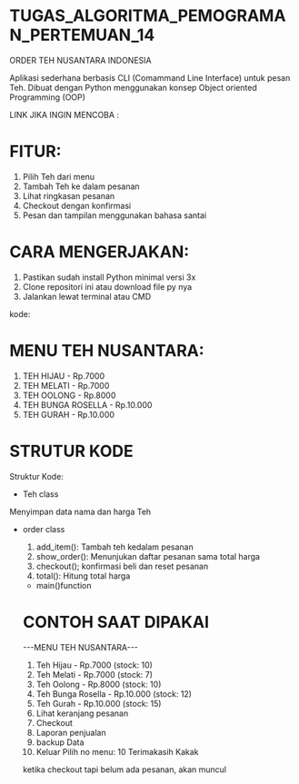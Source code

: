 # TUGAS_ALGORITMA_PEMOGRAMAN_PERTEMUAN_14
ORDER TEH NUSANTARA INDONESIA

Aplikasi sederhana berbasis CLI (Comammand Line Interface) untuk pesan Teh. Dibuat dengan Python menggunakan konsep Object oriented Programming (OOP)

LINK JIKA INGIN MENCOBA : 

# FITUR: 
1. Pilih Teh dari menu
2. Tambah Teh ke dalam pesanan
3. Lihat ringkasan pesanan
4. Checkout dengan konfirmasi
5. Pesan dan tampilan menggunakan bahasa santai

# CARA MENGERJAKAN: 
1. Pastikan sudah install Python minimal versi 3x
2. Clone repositori ini atau download file py nya
3. Jalankan lewat terminal atau CMD

kode: 

# MENU TEH NUSANTARA: 
1. TEH HIJAU - Rp.7000
2. TEH MELATI - Rp.7000
3. TEH OOLONG - Rp.8000
4. TEH BUNGA ROSELLA - Rp.10.000
5. TEH GURAH - Rp.10.000

# STRUTUR KODE

Struktur Kode: 
* Teh class

Menyimpan data nama dan harga Teh
* order class
  1. add_item(): Tambah teh kedalam pesanan
  2. show_order(): Menunjukan daftar pesanan sama total harga
  3. checkout(); konfirmasi beli dan reset pesanan
  4. total(): Hitung total harga
  * main()function
 

  # CONTOH SAAT DIPAKAI

  ---MENU TEH NUSANTARA---

  1. Teh Hijau - Rp.7000 (stock: 10)
  2. Teh Melati - Rp.7000 (stock: 7)
  3. Teh Oolong - Rp.8000 (stock: 10)
  4. Teh Bunga Rosella - Rp.10.000 (stock: 12)
  5. Teh Gurah - Rp.10.000 (stock: 15)
  6. Lihat keranjang pesanan
  7. Checkout
  8. Laporan penjualan
  9. backup Data
  10. Keluar Pilih no menu: 10 Terimakasih Kakak

  ketika checkout tapi belum ada pesanan, akan muncul




